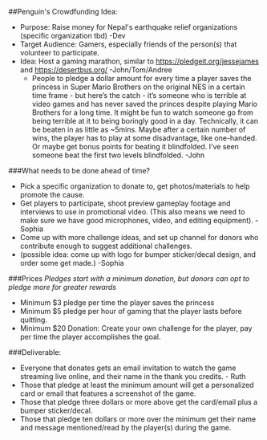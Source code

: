 

##Penguin's Crowdfunding Idea: 
+ Purpose: Raise money for Nepal's earthquake relief organizations (specific organization tbd)  -Dev
+ Target Audience: Gamers, especially friends of the person(s) that volunteer to participate. 
+ Idea: Host a gaming marathon, similar to  https://pledgeit.org/jessejames and https://desertbus.org/  -John/Tom/Andree
  + People to pledge a dollar amount for every time a player saves the princess in Super Mario Brothers on the original NES in a certain time frame - but here’s the catch - it’s someone who is terrible at video games and has never saved the princes despite playing Mario Brothers for a long time.  It might be fun to watch someone go from being terrible at it to being boringly good in a day.  Technically, it can be beaten in as little as ~5mins. Maybe after a certain number of wins, the player has to play at some disadvantage, like one-handed.  Or maybe get bonus points for beating it blindfolded. I’ve seen someone beat the first two levels blindfolded. -John

###What needs to be done ahead of time?  
+ Pick a specific organization to donate to, get photos/materials to help promote the cause. 
+ Get players to participate, shoot preview gameplay footage and interviews to use in promotional video. (This also means we need to make sure we have good microphones, video, and editing equipment). -Sophia
+ Come up with more challenge ideas, and set up channel for donors who contribute enough to suggest additional challenges. 
+ (possible idea: come up with logo for bumper sticker/decal design, and order some get made.) -Sophia

###Prices
*Pledges start with a minimum donation, but donors can opt to pledge more for greater rewards*
+ Minimum $3 pledge per time the player saves the princess
+ Minimum $5 pledge per hour of gaming that the player lasts before quitting.
+ Minimum $20 Donation: Create your own challenge for the player, pay per time the player accomplishes the goal. 

###Deliverable:
+ Everyone that donates gets an email invitation to watch the game streaming live online, and their name in the thank you credits. - Ruth
+ Those that pledge at least the minimum amount will get a personalized card or email that features a screenshot of the game. 
+ Those that pledge three dollars or more above get the card/email plus a bumper sticker/decal.
+ Those that pledge ten dollars or more over the minimum get their name and message mentioned/read by the player(s) during the game. 

